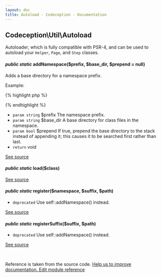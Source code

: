 ```yaml
---
layout: doc
title: Autoload - Codeception - Documentation
---
```



## Codeception\Util\Autoload



Autoloader, which is fully compatible with PSR-4,
and can be used to autoload your `Helper`, `Page`, and `Step` classes.


#### *public static* addNamespace($prefix, $base_dir, $prepend = null) 

Adds a base directory for a namespace prefix.

Example:

{% highlight php %}

<?php
// app\Codeception\UserHelper will be loaded from '/path/to/helpers/UserHelper.php'
Autoload::addNamespace('app\Codeception', '/path/to/helpers');

// LoginPage will be loaded from '/path/to/pageobjects/LoginPage.php'
Autoload::addNamespace('', '/path/to/pageobjects');

Autoload::addNamespace('app\Codeception', '/path/to/controllers');
?>

{% endhighlight %}

 * `param string` $prefix The namespace prefix.
 * `param string` $base_dir A base directory for class files in the namespace.
 * `param bool` $prepend If true, prepend the base directory to the stack instead of appending it;
                     this causes it to be searched first rather than last.
 * `return`  void

[See source](https://github.com/Codeception/Codeception/blob/2.1/src/Codeception/Util/Autoload.php#L45)

#### *public static* load($class) 

[See source](https://github.com/Codeception/Codeception/blob/2.1/src/Codeception/Util/Autoload.php#L88)

#### *public static* register($namespace, $suffix, $path) 

 * `deprecated`  Use self::addNamespace() instead.

[See source](https://github.com/Codeception/Codeception/blob/2.1/src/Codeception/Util/Autoload.php#L75)

#### *public static* registerSuffix($suffix, $path) 

 * `deprecated`  Use self::addNamespace() instead.

[See source](https://github.com/Codeception/Codeception/blob/2.1/src/Codeception/Util/Autoload.php#L83)

<p>&nbsp;</p><div class="alert alert-warning">Reference is taken from the source code. <a href="https://github.com/Codeception/Codeception/blob/2.1/src/Codeception/Util/Autoload.php">Help us to improve documentation. Edit module reference</a></div>
